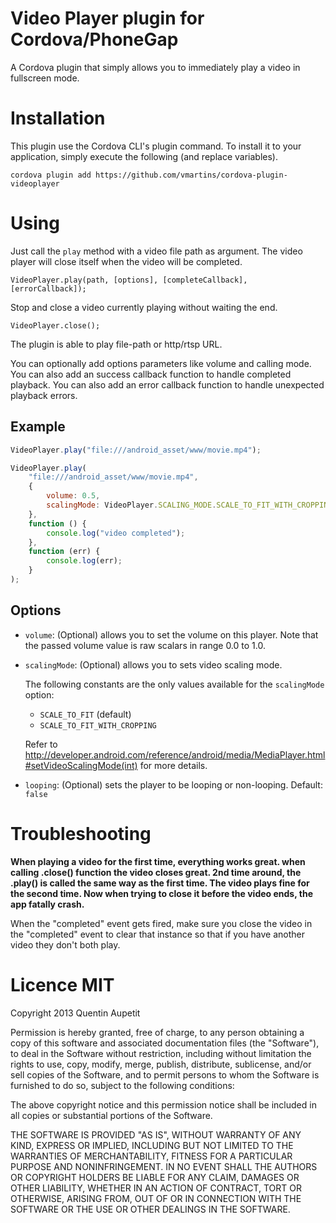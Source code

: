 Video Player plugin for Cordova/PhoneGap
========================================

A Cordova plugin that simply allows you to immediately play a video in fullscreen mode.


# Installation

This plugin use the Cordova CLI's plugin command. To install it to your application, simply execute the following (and replace variables).

```
cordova plugin add https://github.com/vmartins/cordova-plugin-videoplayer
```


# Using

Just call the  `play` method with a video file path as argument. The video player will close itself when the video will be completed.

```
VideoPlayer.play(path, [options], [completeCallback], [errorCallback]);
```

Stop and close a video currently playing without waiting the end.
```
VideoPlayer.close();
```

The plugin is able to play file-path or http/rtsp URL.

You can optionally add options parameters like volume and calling mode.
You can also add an success callback function to handle completed playback.
You can also add an error callback function to handle unexpected playback errors.

## Example

```javascript
VideoPlayer.play("file:///android_asset/www/movie.mp4");
```

```javascript
VideoPlayer.play(
    "file:///android_asset/www/movie.mp4",
    {
        volume: 0.5,
        scalingMode: VideoPlayer.SCALING_MODE.SCALE_TO_FIT_WITH_CROPPING
    },
    function () {
        console.log("video completed");
    },
    function (err) {
        console.log(err);
    }
);
```

## Options

- `volume`: (Optional) allows you to set the volume on this player. Note that the passed volume value is raw scalars in range 0.0 to 1.0.

- `scalingMode`: (Optional) allows you to sets video scaling mode.

    The following constants are the only values available for the `scalingMode` option:

    - `SCALE_TO_FIT` (default)
    - `SCALE_TO_FIT_WITH_CROPPING`

    Refer to http://developer.android.com/reference/android/media/MediaPlayer.html#setVideoScalingMode(int) for more details.

- `looping`: (Optional) sets the player to be looping or non-looping. Default: ```false```

# Troubleshooting

**When playing a video for the first time, everything works great. when calling .close() function the video closes great. 2nd time around, the .play() is called the same way as the first time. The video plays fine for the second time. Now when trying to close it before the video ends, the app fatally crash.**

When the "completed" event gets fired, make sure you close the video in the "completed" event to clear that instance so that if you have another video they don't both play.


# Licence MIT

Copyright 2013 Quentin Aupetit

Permission is hereby granted, free of charge, to any person obtaining a copy of this software and associated documentation files (the "Software"), to deal in the Software without restriction, including without limitation the rights to use, copy, modify, merge, publish, distribute, sublicense, and/or sell copies of the Software, and to permit persons to whom the Software is furnished to do so, subject to the following conditions:

The above copyright notice and this permission notice shall be included in all copies or substantial portions of the Software.

THE SOFTWARE IS PROVIDED "AS IS", WITHOUT WARRANTY OF ANY KIND, EXPRESS OR IMPLIED, INCLUDING BUT NOT LIMITED TO THE WARRANTIES OF MERCHANTABILITY, FITNESS FOR A PARTICULAR PURPOSE AND NONINFRINGEMENT. IN NO EVENT SHALL THE AUTHORS OR COPYRIGHT HOLDERS BE LIABLE FOR ANY CLAIM, DAMAGES OR OTHER LIABILITY, WHETHER IN AN ACTION OF CONTRACT, TORT OR OTHERWISE, ARISING FROM, OUT OF OR IN CONNECTION WITH THE SOFTWARE OR THE USE OR OTHER DEALINGS IN THE SOFTWARE.
